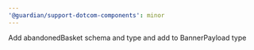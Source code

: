 ```yaml
---
'@guardian/support-dotcom-components': minor
---
```


Add abandonedBasket schema and type and add to BannerPayload type

